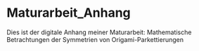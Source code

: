 # Maturarbeit_Anhang
Dies ist der digitale Anhang meiner Maturarbeit: Mathematische Betrachtungen der Symmetrien von Origami-Parkettierungen
